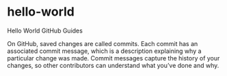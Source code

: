 # hello-world
Hello World GitHub Guides

On GitHub, saved changes are called commits. 
Each commit has an associated commit message, which is a description explaining why a particular change was made. Commit messages capture the history of your changes, so other contributors can understand what you’ve done and why.
